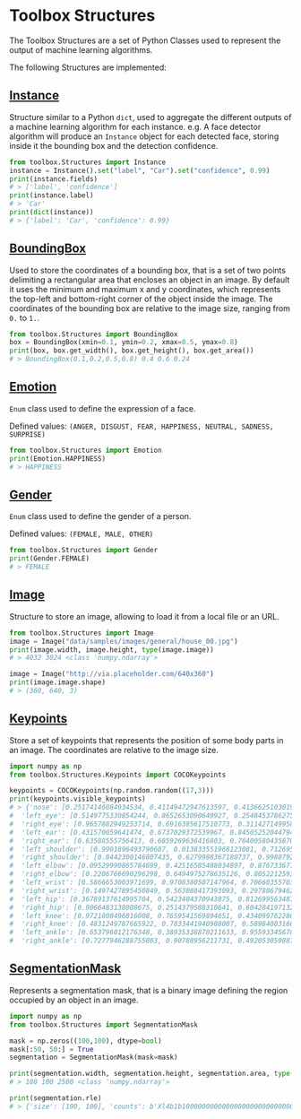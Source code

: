 # Toolbox Structures

The Toolbox Structures are a set of Python Classes used to represent the output of machine learning algorithms.

The following Structures are implemented:

## [Instance](https://github.com/CommuniCityProject/communicity_toolbox/blob/master/toolbox/Structures/Instance.py)

Structure similar to a Python ``dict``, used to aggregate the different outputs of a machine learning algorithm for each instance.
e.g. A face detector algorithm will produce an ``Instance`` object for each detected face, storing inside it the bounding box and the detection confidence.

```Python
from toolbox.Structures import Instance
instance = Instance().set("label", "Car").set("confidence", 0.99)
print(instance.fields)
# > ['label', 'confidence']
print(instance.label)
# > 'Car'
print(dict(instance))
# > {'label': 'Car', 'confidence': 0.99}
```

## [BoundingBox](https://github.com/CommuniCityProject/communicity_toolbox/blob/master/toolbox/Structures/BoundingBox.py)

Used to store the coordinates of a bounding box, that is a set of two points delimiting a rectangular area that encloses an object in an image. By default it uses the minimum and maximum x and y coordinates, which represents the top-left and bottom-right corner of the object inside the image. The coordinates of the bounding box are relative to the image size, ranging from ``0.`` to ``1.``.

```Python
from toolbox.Structures import BoundingBox
box = BoundingBox(xmin=0.1, ymin=0.2, xmax=0.5, ymax=0.8)
print(box, box.get_width(), box.get_height(), box.get_area())
# > BoundingBox(0.1,0.2,0.5,0.8) 0.4 0.6 0.24
```

## [Emotion](https://github.com/CommuniCityProject/communicity_toolbox/blob/master/toolbox/Structures/Emotion.py)

``Enum`` class used to define the expression of a face.

Defined values: ``(ANGER, DISGUST, FEAR, HAPPINESS, NEUTRAL, SADNESS, SURPRISE)``

```Python
from toolbox.Structures import Emotion
print(Emotion.HAPPINESS)
# > HAPPINESS
```

## [Gender](https://github.com/CommuniCityProject/communicity_toolbox/blob/master/toolbox/Structures/Gender.py)

``Enum`` class used to define the gender of a person.

Defined values: ``(FEMALE, MALE, OTHER)``

```Python
from toolbox.Structures import Gender
print(Gender.FEMALE)
# > FEMALE
```

## [Image](https://github.com/CommuniCityProject/communicity_toolbox/blob/master/toolbox/Structures/Image.py)

Structure to store an image, allowing to load it from a local file or an URL.

```Python
from toolbox.Structures import Image
image = Image("data/samples/images/general/house_00.jpg")
print(image.width, image.height, type(image.image))
# > 4032 3024 <class 'numpy.ndarray'>

image = Image("http://via.placeholder.com/640x360")
print(image.image.shape)
# > (360, 640, 3)
```

## [Keypoints](https://github.com/CommuniCityProject/communicity_toolbox/blob/master/toolbox/Structures/Keypoints.py)

Store a set of keypoints that represents the position of some body parts in an image. The coordinates are relative to the image size.

```Python
import numpy as np
from toolbox.Structures.Keypoints import COCOKeypoints

keypoints = COCOKeypoints(np.random.random((17,3)))
print(keypoints.visible_keypoints)
# > {'nose': [0.25174146084934534, 0.41149472947613597, 0.4136625103019802],
#  'left_eye': [0.5149775330854244, 0.8652653090649927, 0.2548453786275874],
#  'right_eye': [0.9657882949253714, 0.6916385617510773, 0.3114271499589921],
#  'left_ear': [0.431570059641474, 0.6737029372539967, 0.8450525204479465],
#  'right_ear': [0.63588555756413, 0.6859269636416803, 0.7640058043587045],
#  'left_shoulder': [0.9901896493790687, 0.013833551968123081, 0.7126951678248445],
#  'right_shoulder': [0.8442300146807435, 0.6279988367180737, 0.9988792028321307],
#  'left_elbow': [0.09529990865784699, 0.42516585488034897, 0.8767336772714116],
#  'right_elbow': [0.2206766690296298, 0.6494975278635126, 0.8052212593200703],
#  'left_wrist': [0.5866653003971699, 0.9700380507147964, 0.7066035570368658],
#  'right_wrist': [0.1497427895450849, 0.563088417393093, 0.29788679462560685],
#  'left_hip': [0.36789137614995704, 0.5423404370943875, 0.812699563487156],
#  'right_hip': [0.9066483138008675, 0.2514379588310641, 0.6042841971323476],
#  'left_knee': [0.9721808496816008, 0.7659541569894651, 0.4340997622861066],
#  'right_knee': [0.4831249787665922, 0.7833441940908007, 0.5898400316687347],
#  'left_ankle': [0.653796012176348, 0.38935338870211633, 0.9559334567680202],
#  'right_ankle': [0.7277946288755803, 0.90788956211731, 0.4920530598870443]}
```

## [SegmentationMask](https://github.com/CommuniCityProject/communicity_toolbox/blob/master/toolbox/Structures/SegmentationMask.py)

Represents a segmentation mask, that is a binary image defining the region occupied by an object in an image.

```Python
import numpy as np
from toolbox.Structures import SegmentationMask

mask = np.zeros((100,100), dtype=bool)
mask[:50, 50:] = True
segmentation = SegmentationMask(mask=mask)

print(segmentation.width, segmentation.height, segmentation.area, type(segmentation.mask))
# > 100 100 2500 <class 'numpy.ndarray'>

print(segmentation.rle)
# > {'size': [100, 100], 'counts': b'Xl4b1b100000000000000000000000000000000000000000000000000000000000000000000000000000000000000000000000000'}
```
